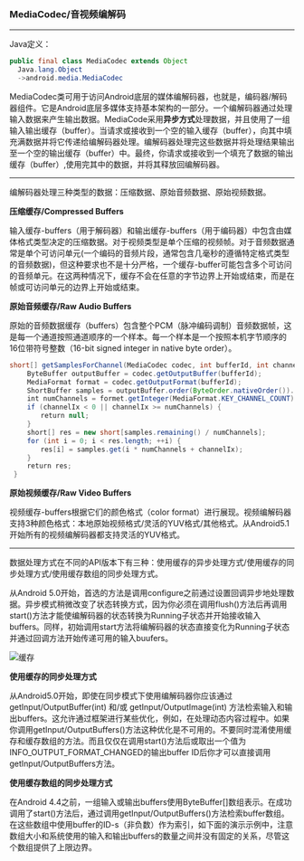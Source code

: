 ### MediaCodec/音视频编解码
---

Java定义：

```java
public final class MediaCodec extends Object
  Java.lang.Object
  ->android.media.MediaCodec
```

MediaCodec类可用于访问Android底层的媒体编解码器，也就是，编码器/解码器组件。它是Android底层多媒体支持基本架构的一部分。一个编解码器通过处理输入数据来产生输出数据。MediaCode采用**异步方式**处理数据，并且使用了一组输入输出缓存（buffer）。当请求或接收到一个空的输入缓存（buffer），向其中填充满数据并将它传递给编解码器处理。编解码器处理完这些数据并将处理结果输出至一个空的输出缓存（buffer）中。最终，你请求或接收到一个填充了数据的输出缓存（buffer）,使用完其中的数据，并将其释放回编解码器。

---

编解码器处理三种类型的数据：压缩数据、原始音频数据、原始视频数据。

**压缩缓存/Compressed Buffers**

输入缓存-buffers（用于解码器）和输出缓存-buffers（用于编码器）中包含由媒体格式类型决定的压缩数据。对于视频类型是单个压缩的视频帧。对于音频数据通常是单个可访问单元(一个编码的音频片段，通常包含几毫秒的遵循特定格式类型的音频数据)，但这种要求也不是十分严格，一个缓存-buffer可能包含多个可访问的音频单元。在这两种情况下，缓存不会在任意的字节边界上开始或结束，而是在帧或可访问单元的边界上开始或结束。

**原始音频缓存/Raw Audio Buffers**

原始的音频数据缓存（buffers）包含整个PCM（脉冲编码调制）音频数据帧，这是每一个通道按照通道顺序的一个样本。每一个样本是一个按照本机字节顺序的16位带符号整数（16-bit signed integer in native byte order）。

```java
short[] getSamplesForChannel(MediaCodec codec, int bufferId, int channelIx) {
 　　ByteBuffer outputBuffer = codec.getOutputBuffer(bufferId);
 　　MediaFormat format = codec.getOutputFormat(bufferId);
 　　ShortBuffer samples = outputBuffer.order(ByteOrder.nativeOrder()).asShortBuffer();
 　　int numChannels = formet.getInteger(MediaFormat.KEY_CHANNEL_COUNT);
 　　if (channelIx < 0 || channelIx >= numChannels) {
 　　　　return null;
 　　}
 　　short[] res = new short[samples.remaining() / numChannels];
 　　for (int i = 0; i < res.length; ++i) {
 　　　　res[i] = samples.get(i * numChannels + channelIx);
 　　}
 　　return res;
 }
```

**原始视频缓存/Raw Video Buffers**

视频缓存-buffers根据它们的颜色格式（color format）进行展现。视频编解码器支持3种颜色格式：本地原始视频格式/灵活的YUV格式/其他格式。从Android5.1开始所有的视频编解码器都支持灵活的YUV格式。

---

数据处理方式在不同的API版本下有三种：使用缓存的异步处理方式/使用缓存的同步处理方式/使用缓存数组的同步处理方式。

从Android 5.0开始，首选的方法是调用configure之前通过设置回调异步地处理数据。异步模式稍微改变了状态转换方式，因为你必须在调用flush()方法后再调用start()方法才能使编解码器的状态转换为Running子状态并开始接收输入buffers。同样，初始调用start方法将编解码器的状态直接变化为Running子状态并通过回调方法开始传递可用的输入buufers。

![缓存](/Users/chamip/Desktop/缓存.png)

**使用缓存的同步处理方式**

从Android5.0开始，即使在同步模式下使用编解码器你应该通过getInput/OutputBuffer(int) 和/或 getInput/OutputImage(int) 方法检索输入和输出buffers。这允许通过框架进行某些优化，例如，在处理动态内容过程中。如果你调用getInput/OutputBuffers()方法这种优化是不可用的。不要同时混淆使用缓存和缓存数组的方法。而且仅仅在调用start()方法后或取出一个值为INFO_OUTPUT_FORMAT_CHANGED的输出buffer ID后你才可以直接调用getInput/OutputBuffers方法。

**使用缓存数组的同步处理方式**

在Android 4.4之前，一组输入或输出buffers使用ByteBuffer[]数组表示。在成功调用了start()方法后，通过调用getInput/OutputBuffers()方法检索buffer数组。在这些数组中使用buffer的ID-s（非负数）作为索引，如下面的演示示例中，注意数组大小和系统使用的输入和输出buffers的数量之间并没有固定的关系，尽管这个数组提供了上限边界。